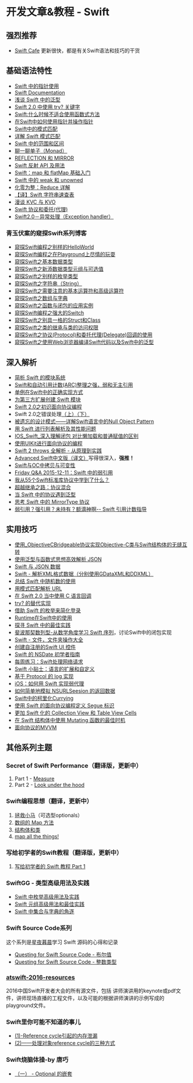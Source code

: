 # 开发文章&教程 - Swift
## 强烈推荐
- [Swift Cafe][1]
更新很快，都是有关Swift语法和技巧的干货

## 基础语法特性
- [Swift 中的指针使用][2]
- [Swift Documentation][3]
- [浅谈 Swift 中的泛型][4]
- [Swift 2.0 中使用 try? 关键字][5]
- [Swift:什么时候不适合使用函数式方法][6]
- [在Swift中如何使用指针并操作指针][7]
- [Swift中的模式匹配][8]
- [详解 Swift 模式匹配][9]
- [Swift 中的范围和区间][10]
- [聊一聊单子（Monad）][11]
- [REFLECTION 和 MIRROR][12]
- [Swift 反射 API 及用法][13]
- [Swift：map 和 flatMap 基础入门][14]
- [Swift 中的 weak 和 unowned][15]
- [化零为整：Reduce 详解][16]
- [【译】Swift 字符串速查表][17]
- [漫谈 KVC 与 KVO][18]
- [Swift 协议和委托(代理)][19]
- [Swift2.0－异常处理（Exception handler）][20]

### 青玉伏案的窥探Swift系列博客
- [窥探Swift编程之别样的HelloWorld][21]
- [窥探Swift编程之在Playground上尽情的玩耍][22]
- [窥探Swift之基本数据类型][23]
- [窥探Swift之新添数据类型元组与可选值][24]
- [窥探Swift之别样的枚举类型][25]
- [窥探Swift之字符串（String）][26]
- [窥探Swift之需要注意的基本运算符和高级运算符][27]
- [窥探Swift之数组与字典][28]
- [窥探Swift之函数与闭包的应用实例][29]
- [窥探Swift编程之强大的Switch][30]
- [窥探Swift之别具一格的Struct和Class][31]
- [窥探Swift之类的继承与类的访问权限][32]
- [窥探Swift之协议(Protocol)和委托代理(Delegate)回调的使用][33]
- [窥探Swift之使用Web浏览器编译Swift代码以及Swift中的泛型][34]


## 深入解析
- [简析 Swift 的模块系统][35]
- [Swift和自动引用计数(ARC)整理之强，弱和无主引用][36]
- [单例在Swift中的正确实现方式][37]
- [为第三方扩展创建 Swift 模块][38]
- [Swift 2.0之初识面向协议编程][39]
- Swift 2.0之错误处理[（上）][40][（下）][41]
- [被遗忘的设计模式——详解Swift语言中的Null Object Pattern][42]
- [用 Swift 进行列表解析及其性能问题][43]
- [IOS\_Swift\_深入理解闭包 对比懒加载和普通赋值的区别][44]
- [使用UIKit进行面向协议的编程][45]
- [Swift 2 throws 全解析 - 从原理到实践][46]
- [Advanced Swift中文版（译文）][47]写得很深入，**强推！**
- [Swift与OC中拷贝与可变性][48]
- [Friday Q&A 2015-12-11：Swift 中的弱引用][49]
- [我从55个Swift标准库协议中学到了什么？][50]
- [超越继承之路：协议混合][51]
- [当 Swift 中的协议遇到泛型][52]
- [思考 Swift 中的 MirrorType 协议][53]
- [弱引用？强引用？未持有？额滴神啊-- Swift 引用计数指导][54]

## 实用技巧
- [使用\_ObjectiveCBridgeable协议实现Objective-C类与Swift结构体的无缝互转][55]
- [使用泛型与函数式思想高效解析 JSON][56]
- [Swift 与 JSON 数据][57]
- [Swift - 解析XML格式数据（分别使用GDataXML和DDXML）][58]
- [总结 Swift 中随机数的使用][59]
- [用模式匹配解析 URL][60]
- [在 Swift 2.0 当中使用 C 语言回调][61]
- [try? 的替代实现][62]
- [借助 Swift 的枚举来简化登录][63]
- [Runtime在Swift中的使用][64]
- [探寻 Swift 中的最佳实践][65]
- [斐波那契数列型-从数学角度学习 Swift 序列][66]，讨论Swift中的闭包实现
- [Swift - 文件，文件夹操作大全][67]
- [创建自注册的Swift UI 控件][68]
- [Swift 的 NSDate 初学者指南][69]
- [每周练习：Swift处理网络请求][70]
- [Swift 小贴士：语言的扩展和自定义][71]
- [基于 Protocol 的 log 实现][72]
- [iOS：如何用 Swift 实现弱代理][73]
- [如何简单地模拟 NSURLSeesion 的返回数据][74]
- [Swift中的柯里化Currying][75]
- [使用 Swift 的面向协议编程定义 Segue 标识][76]
- [更加 Swift 化的 Collection View 和 Table View Cells][77]
- [在 Swift 结构体中使用 Mutating 函数的最佳时机][78]
- [面向协议的MVVM][79]

## 其他系列主题
### Secret of Swift Performance（翻译版，更新中）
1. Part 1 - [Measure][80]
2. Part 2 - [Look under the hood][81]

### Swift编程思想（翻译，更新中）
1. [拯救小马][82]（可选型optionals）
2. [数组的 Map 方法][83]
3. [结构体和类][84]
1. [map all the things!][85]

### 写给初学者的Swift教程（翻译版，更新中）
1. [写给初学者的 Swift 教程 Part 1][86]

### SwiftGG - 类型高级用法及实践
- [Swift 中枚举高级用法及实践][87]
- [Swift 元组高级用法和最佳实践][88]
- [Swift 中集合与字典的角逐][89]

### Swift Source Code系列
这个系列是[星夜暮晨][90]学习 Swift 源码的心得和记录
- [Questing for Swift Source Code - 布尔值][91]
- [Questing for Swift Source Code -  整数类型][92]

### [atswift-2016-resources][93]
2016中国Swift开发者大会的所有源文件，包括 讲师演讲用的keynote或pdf文件，讲师现场直播的工程文件，以及可能的根据讲师演讲的示例写成的playground文件。

### Swift里你可能不知道的事儿
- [(1)-Reference cycle引起的内存泄漏][94]
- [(2)——处理对象reference cycle的三种方式][95]

### Swift烧脑体操-by 唐巧
- [（一） - Optional 的嵌套][96]

[1]:	http://swiftcafe.io/ "Swift Cafe"
[2]:	http://onevcat.com/2015/01/swift-pointer/
[3]:	http://nshipster.cn/swift-documentation/
[4]:	http://swift.gg/2015/09/16/swift-generics/ "浅谈 Swift 中的泛型"
[5]:	http://swift.gg/2015/08/31/swift-2-lets-try/ "Swift 2.0 中使用 try? 关键字"
[6]:	http://swift.gg/2015/08/28/swift_when_the_functional_approach_is_not_right/ "Swift:什么时候不适合使用函数式方法"
[7]:	https://github.com/icepy/_posts/issues/3
[8]:	http://swift.gg/2015/10/16/swift-pattern-matching/ "Swift中的模式匹配"
[9]:	http://swift.gg/2015/10/27/swift-pattern-matching-in-detail/ "详解 Swift 模式匹配"
[10]:	http://swift.gg/2015/10/26/swift-ranges-and-intervals/ "Swift 中的范围和区间"
[11]:	http://swift.gg/2015/10/30/lets-talk-about-monads/ "聊一聊单子（Monad）"
[12]:	http://swifter.tips/reflect/
[13]:	http://swift.gg/2015/11/23/swift-reflection-api-what-you-can-do/ "Swift 反射 API 及用法"
[14]:	http://swift.gg/2015/11/26/swift-map-and-flatmap/ "Swift：map 和 flatMap 基础入门"
[15]:	http://swift.gg/2015/12/02/swift-weak-and-unowned/ "Swift 中的 weak 和 unowned"
[16]:	http://swift.gg/2015/12/10/reduce-all-the-things/ "化零为整：Reduce 详解"
[17]:	http://www.cocoachina.com/swift/20151218/14746.html
[18]:	http://swiftcafe.io/2016/01/03/kvc/ "漫谈 KVC 与 KVO"
[19]:	http://www.cnblogs.com/xilanglang/p/5143613.html "Swift 协议和委托(代理)"
[20]:	http://www.cnblogs.com/GarveyCalvin/p/5081608.html "Swift2.0－异常处理（Exception handler）"
[21]:	http://www.cnblogs.com/ludashi/p/4451207.html "窥探Swift编程之别样的HelloWorld"
[22]:	http://www.cnblogs.com/ludashi/p/4451481.html "窥探Swift编程之在Playground上尽情的玩耍"
[23]:	http://www.cnblogs.com/ludashi/p/4454496.html "窥探Swift之基本数据类型"
[24]:	http://www.cnblogs.com/ludashi/p/4711010.html "窥探Swift之新添数据类型元组与可选值"
[25]:	http://www.cnblogs.com/ludashi/p/4721158.html "窥探Swift之别样的枚举类型"
[26]:	http://www.cnblogs.com/ludashi/p/4725018.html "窥探Swift之字符串（String）"
[27]:	http://www.cnblogs.com/ludashi/p/4963036.html "窥探Swift之需要注意的基本运算符和高级运算符"
[28]:	http://www.cnblogs.com/ludashi/p/5006321.html "窥探Swift之数组与字典"
[29]:	http://www.cnblogs.com/ludashi/p/4968837.html "窥探Swift之函数与闭包的应用实例"
[30]:	http://www.cnblogs.com/ludashi/p/5033542.html "窥探Swift编程之强大的Switch"
[31]:	http://www.cnblogs.com/ludashi/p/5044196.html "窥探Swift之别具一格的Struct和Class"
[32]:	http://www.cnblogs.com/ludashi/p/5048831.html "窥探Swift之类的继承与类的访问权限"
[33]:	http://www.cnblogs.com/ludashi/p/5057858.html "窥探Swift之协议(Protocol)和委托代理(Delegate)回调的使用"
[34]:	http://www.cnblogs.com/ludashi/p/5066286.html "窥探Swift之使用Web浏览器编译Swift代码以及Swift中的泛型"
[35]:	http://www.cocoachina.com/industry/20140621/8904.html
[36]:	http://www.devtf.cn/?p=462
[37]:	http://www.devtf.cn/?p=937
[38]:	http://andelf.github.io/blog/2015/01/23/swift-3rd-library-install-as-swift-modules/
[39]:	http://www.swiftyper.com/Swift/introducing-protocol-oriented-programming-in-swift-2.html "Swift 2.0之初识面向协议编程"
[40]:	http://www.swiftyper.com/Swift/swift2_error_handling.html
[41]:	http://www.swiftyper.com/Swift/swift2_error_handling_part_2.html
[42]:	http://www.csdn.net/article/2015-11-17/2826234-null-object-pattern-in-swift
[43]:	http://swift.gg/2015/10/29/list-comprehensions-and-performance-with-swift/ "用 Swift 进行列表解析及其性能问题"
[44]:	http://blog.csdn.net/zimo2013/article/details/50073691 "IOS_Swift_深入理解闭包 对比懒加载和普通赋值的区别"
[45]:	http://www.cocoachina.com/ios/20151208/14581.html
[46]:	http://www.ibm.com/developerworks/cn/mobile/mo-cn-swift/index.html "Swift 2 throws 全解析 - 从原理到实践"
[47]:	http://www.jianshu.com/p/18744b078508 "Advanced Swift中文版"
[48]:	http://649395594.github.io/blog/2015/12/23/swiftyu-oczhong-kao-bei-yu-ke-bian-xing/ "Swift与OC中拷贝与可变性"
[49]:	http://swift.gg/2015/12/28/friday-qa-2015-12-11-swift-weak-references/ "Friday Q&A 2015-12-11：Swift 中的弱引用"
[50]:	http://www.cocoachina.com/swift/20160107/14868.html
[51]:	http://chengway.in/chao-yue-ji-cheng-zhi-lu-xie-yi-hun-he/
[52]:	http://chengway.in/dang-swift-zhong-de-fan-xing-yu-dao-xie-yi/
[53]:	http://segmentfault.com/a/1190000004388185 "思考 Swift 中的 MirrorType 协议"
[54]:	http://www.cocoachina.com/swift/20160202/15182.html
[55]:	http://southpeak.github.io/blog/2015/10/26/objectivecbridgeable-protocol-for-objectivec-class-and-swift-struct/
[56]:	http://codebuild.me/2015/09/14/efficient-json-in-swift-with-functional-concepts-and-generics/
[57]:	http://swiftcafe.io/2015/07/18/swift-json/
[58]:	http://www.hangge.com/blog/cache/detail_646.html
[59]:	http://www.cocoachina.com/swift/20151013/13624.html
[60]:	http://swift.gg/2015/09/15/urls-and-pattern-matching/
[61]:	http://swift.gg/2015/11/11/c-callbacks-in-swift/ "在 Swift 2.0 当中使用 C 语言回调"
[62]:	http://swift.gg/2015/10/13/alternatives-to-try-swiftlang/ "try? 的替代实现"
[63]:	https://realm.io/cn/news/david-east-simplifying-login-swift-enums/ "借助 Swift 的枚举来简化登录"
[64]:	https://github.com/icepy/_posts/issues/8
[65]:	https://realm.io/cn/news/gotocph-ash-furrow-best-practices-swift/ "探寻 Swift 中的最佳实践"
[66]:	http://swift.gg/2015/12/04/the-fibonacci-sequencetype/ "斐波那契数列型-从数学角度学习 Swift 序列"
[67]:	http://www.hangge.com/blog/cache/detail_527.html "Swift - 文件，文件夹操作大全"
[68]:	http://www.devtf.cn/?p=1162 "创建自注册的Swift UI 控件"
[69]:	http://swift.gg/2015/12/14/a-beginners-guide-to-nsdate-in-swift/ "Swift 的 NSDate 初学者指南"
[70]:	https://github.com/icepy/_posts/issues/10 "每周练习：Swift处理网络请求"
[71]:	http://www.cocoachina.com/swift/20151223/14774.html
[72]:	http://www.cocoachina.com/swift/20160118/14935.html
[73]:	http://swift.gg/2016/01/19/ios-weak-delegates-swift/ "iOS：如何用 Swift 实现弱代理"
[74]:	http://swift.gg/2016/01/22/an-easy-way-to-stub-nsurlsession/ "如何简单地模拟 NSURLSeesion 的返回数据"
[75]:	http://segmentfault.com/a/1190000004340919 "Swift中的柯里化Currying"
[76]:	http://swift.gg/2016/02/01/protocol-oriented-segue-identifiers-swift/ "使用 Swift 的面向协议编程定义 Segue 标识"
[77]:	http://swift.gg/2016/02/02/being-swifty-with-collection-view-and-table-view-cells/ "更加 Swift 化的 Collection View 和 Table View Cells"
[78]:	http://swift.gg/2016/02/06/when-to-use-mutating-functions-in-swift-structs/ "在 Swift 结构体中使用 Mutating 函数的最佳时机"
[79]:	http://liuduo.me/2015/12/13/pomvvm/ "面向协议的MVVM"
[80]:	http://southpeak.github.io/blog/2015/11/05/secret-of-swift-performance-part-1/
[81]:	http://southpeak.github.io/blog/2015/11/05/secret-of-swift-performance-part-2/
[82]:	http://swift.gg/2015/09/29/thinking-in-swift-1/ "Swift 编程思想，第一部分：拯救小马"
[83]:	http://swift.gg/2015/10/09/thinking-in-swift-2/ "Swift 编程思想，第二部分：数组的 Map 方法"
[84]:	http://alisoftware.github.io/swift/2015/10/03/thinking-in-swift-3/ "Swift编程思想第三部分：结构体和类"
[85]:	http://swift.gg/2015/10/22/thinking-in-swift-4/ "Swift 编程思想 Part 4：map all the things!"
[86]:	http://swift.gg/2015/11/13/swift-tutorial-for-beginners-part-1/ "写给初学者的 Swift 教程 Part 1"
[87]:	http://swift.gg/2015/11/20/advanced-practical-enum-examples/ "Swift 中枚举高级用法及实践"
[88]:	http://swift.gg/2015/10/10/tuples-swift-advanced-usage-best-practices/ "Swift 元组高级用法和最佳实践"
[89]:	http://swift.gg/2016/01/20/sets-vs-dictionaries-smackdown-in-swiftlang/ "Swift 中集合与字典的角逐"
[90]:	http://www.jianshu.com/users/ef1058d2d851 "星夜暮晨"
[91]:	http://www.jianshu.com/p/217510b270f1 "Questing for Swift Source Code - 布尔值"
[92]:	http://www.jianshu.com/p/ae67b4d37159 "Questing for Swift Source Code -  整数类型"
[93]:	https://github.com/atConf/atswift-2016-resources "atswift-2016-resources"
[94]:	http://segmentfault.com/a/1190000004331260 "Swift里你可能不知道的事儿(1)-Reference cycle引起的内存泄漏"
[95]:	http://segmentfault.com/a/1190000004345727 "Swift里你可能不知道的事儿(2)——处理对象reference cycle的三种方式"
[96]:	http://www.infoq.com/cn/articles/swift-brain-gym-optional